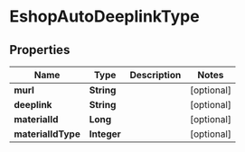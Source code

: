 

# EshopAutoDeeplinkType


## Properties

Name | Type | Description | Notes
------------ | ------------- | ------------- | -------------
**murl** | **String** |  |  [optional]
**deeplink** | **String** |  |  [optional]
**materialId** | **Long** |  |  [optional]
**materialIdType** | **Integer** |  |  [optional]



